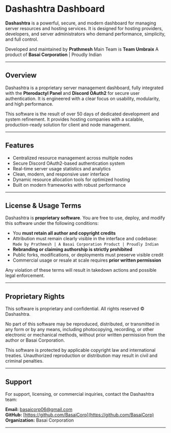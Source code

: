 # Dashashtra Dashboard

**Dashashtra** is a powerful, secure, and modern dashboard for managing server resources and hosting services. It is designed for hosting providers, developers, and server administrators who demand performance, simplicity, and full control.

Developed and maintained by **Prathmesh** 
Main Team is **Team Umbraix** 
A product of **Basai Corporation** | Proudly Indian

---

## Overview

Dashashtra is a proprietary server management dashboard, fully integrated with the **Pterodactyl Panel** and **Discord OAuth2** for secure user authentication. It is engineered with a clear focus on usability, modularity, and high performance.

This software is the result of over 50 days of dedicated development and system refinement. It provides hosting companies with a scalable, production-ready solution for client and node management.

---

## Features

- Centralized resource management across multiple nodes
- Secure Discord OAuth2-based authentication system
- Real-time server usage statistics and analytics
- Clean, modern, and responsive user interface
- Dynamic resource allocation tools for optimized hosting
- Built on modern frameworks with robust performance

---

## License & Usage Terms

Dashashtra is **proprietary software**. You are free to use, deploy, and modify this software under the following conditions:

- You **must retain all author and copyright credits**
- Attribution must remain clearly visible in the interface and codebase:  
  `Made by Prathmesh | A Basai Corporation Product | Proudly Indian`
- **Rebranding or claiming authorship is strictly prohibited**
- Public forks, modifications, or deployments must preserve visible credit
- Commercial usage or resale at scale requires **prior written permission**

Any violation of these terms will result in takedown actions and possible legal enforcement.

---

## Proprietary Rights

This software is proprietary and confidential. All rights reserved © Dashashtra.

No part of this software may be reproduced, distributed, or transmitted in any form or by any means, including photocopying, recording, or other electronic or mechanical methods, without prior written permission from the author or Basai Corporation.

This software is protected by applicable copyright law and international treaties. Unauthorized reproduction or distribution may result in civil and criminal penalties.

---

## Support

For support, licensing, or commercial inquiries, contact the Dashashtra team:

**Email:** basaicorp06@gmail.com  
**GitHub:** [https://github.com/BasaiCorp](https://github.com/BasaiCorp)  
**Organization:** Basai Corporation

---
